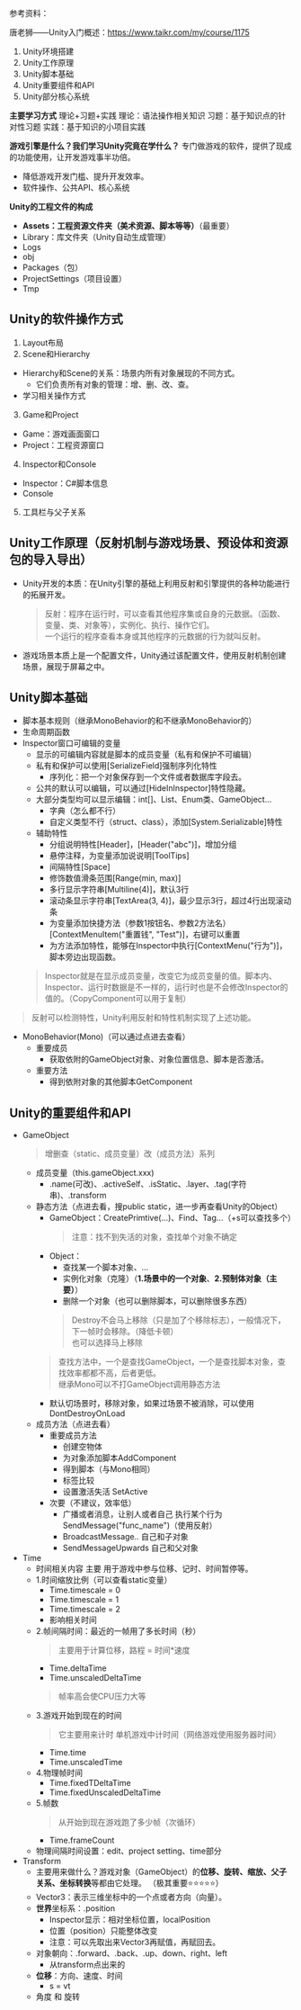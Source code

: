 参考资料：

唐老狮——Unity入门概述：https://www.taikr.com/my/course/1175

1. Unity环境搭建
2. Unity工作原理
3. Unity脚本基础
4. Unity重要组件和API
5. Unity部分核心系统

**主要学习方式**
理论+习题+实践
理论：语法操作相关知识
习题：基于知识点的针对性习题
实践：基于知识的小项目实践

**游戏引擎是什么？我们学习Unity究竟在学什么？**
专门做游戏的软件，提供了现成的功能使用，让开发游戏事半功倍。
- 降低游戏开发门槛、提升开发效率。
- 软件操作、公共API、核心系统

**Unity的工程文件的构成**
- **Assets：工程资源文件夹（美术资源、脚本等等）**（最重要）
- Library：库文件夹（Unity自动生成管理）
- Logs
- obj
- Packages（包）
- ProjectSettings（项目设置）
- Tmp

## Unity的软件操作方式
1. Layout布局
2. Scene和Hierarchy
  - Hierarchy和Scene的关系：场景内所有对象展现的不同方式。
    - 它们负责所有对象的管理：增、删、改、查。
  - 学习相关操作方式
3. Game和Project
  - Game：游戏画面窗口
  - Project：工程资源窗口
4. Inspector和Console
  - Inspector：C#脚本信息
  - Console
5. 工具栏与父子关系

## Unity工作原理（反射机制与游戏场景、预设体和资源包的导入导出）
- Unity开发的本质：在Unity引擎的基础上利用反射和引擎提供的各种功能进行的拓展开发。
  > 反射：程序在运行时，可以查看其他程序集或自身的元数据。（函数、变量、类、对象等），实例化、执行、操作它们。  
  一个运行的程序查看本身或其他程序的元数据的行为就叫反射。
- 游戏场景本质上是一个配置文件，Unity通过该配置文件，使用反射机制创建场景，展现于屏幕之中。

## Unity脚本基础
- 脚本基本规则（继承MonoBehavior的和不继承MonoBehavior的）
- 生命周期函数
- Inspector窗口可编辑的变量
  - 显示的可编辑内容就是脚本的成员变量（私有和保护不可编辑）
  - 私有和保护可以使用[SerializeField]强制序列化特性
    - 序列化：把一个对象保存到一个文件或者数据库字段去。
  - 公共的默认可以编辑，可以通过[HideInInspector]特性隐藏。
  - 大部分类型均可以显示编辑：int[]、List、Enum类、GameObject...
    - 字典（怎么都不行）
    - 自定义类型不行（struct、class），添加[System.Serializable]特性
  - 辅助特性
    - 分组说明特性[Header]，[Header("abc")]，增加分组
    - 悬停注释，为变量添加说说明[ToolTips]
    - 间隔特性[Space]
    - 修饰数值滑条范围[Range(min, max)]
    - 多行显示字符串[Multiline(4)]，默认3行
    - 滚动条显示字符串[TextArea(3, 4)]，最少显示3行，超过4行出现滚动条
    - 为变量添加快捷方法（参数1按钮名、参数2方法名）[ContextMenuItem("重置钱", "Test")]，右键可以重置
    - 为方法添加特性，能够在Inspector中执行[ContextMenu("行为")]，脚本旁边出现函数。
  > Inspector就是在显示成员变量，改变它为成员变量的值。脚本内、Inspector、运行时数据是不一样的，运行时也是不会修改Inspector的值的。（CopyComponent可以用于复制）
> 反射可以检测特性，Unity利用反射和特性机制实现了上述功能。
- MonoBehavior(Mono)（可以通过点进去查看）
  - 重要成员
    - 获取依附的GameObject对象、对象位置信息、脚本是否激活。
  - 重要方法
    - 得到依附对象的其他脚本GetComponent

## Unity的重要组件和API
- GameObject
  > 增删查（static、成员变量）改（成员方法）系列
  - 成员变量（this.gameObject.xxx)
    - .name(可改)、.activeSelf、.isStatic、.layer、.tag(字符串)、.transform
  - 静态方法（点进去看，搜public static，进一步再查看Unity的Object）
    - GameObject：CreatePrimtive(...)、Find、Tag...（+s可以查找多个）
      > 注意：找不到失活的对象，查找单个对象不确定
    - Object：
      - 查找某一个脚本对象、...
      - 实例化对象（克隆）（**1.场景中的一个对象**、**2.预制体对象（主要）**）
      - 删除一个对象（也可以删除脚本，可以删除很多东西）
      > Destroy不会马上移除（只是加了个移除标志），一般情况下，下一帧时会移除。（降低卡顿）  
      > 也可以选择马上移除
    > 查找方法中，一个是查找GameObject，一个是查找脚本对象，查找效率都都不高，后者更低。  
    > 继承Mono可以不打GameObject调用静态方法
    - 默认切场景时，移除对象，如果过场景不被消除，可以使用DontDestroyOnLoad
  - 成员方法（点进去看）
    - 重要成员方法
      - 创建空物体
      - 为对象添加脚本AddComponent
      - 得到脚本（与Mono相同）
      - 标签比较
      - 设置激活失活 SetActive
    - 次要（不建议，效率低）
      - 广播或者消息，让别人或者自己 执行某个行为 SendMessage("func_name")（使用反射）
      - BroadcastMessage.. 自己和子对象
      - SendMessageUpwards 自己和父对象
- Time
  - 时间相关内容 主要 用于游戏中参与位移、记时、时间暂停等。
  - 1.时间缩放比例（可以查看static变量）
    - Time.timescale = 0
    - Time.timescale = 1
    - Time.timescale = 2
    - 影响相关时间
  - 2.帧间隔时间：最近的一帧用了多长时间（秒）
    > 主要用于计算位移，路程 = 时间*速度
    - Time.deltaTime
    - Time.unscaledDeltaTime
    > 帧率高会使CPU压力大等
  - 3.游戏开始到现在的时间
    > 它主要用来计时 单机游戏中计时间（网络游戏使用服务器时间）
    - Time.time
    - Time.unscaledTime
  - 4.物理帧时间
    - Time.fixedTDeltaTime
    - Time.fixedUnscaledDeltaTime
  - 5.帧数
    > 从开始到现在游戏跑了多少帧（次循环）
    - Time.frameCount
  - 物理间隔时间设置：edit、project setting、time部分
- Transform
  - 主要用来做什么？游戏对象（GameObject）的**位移、旋转、缩放、父子关系、坐标转换**等都由它处理。 （极其重要⭐⭐⭐⭐⭐）
  - Vector3：表示三维坐标中的一个点或者方向（向量）。
  - **世界**坐标系：.position
    - Inspector显示：相对坐标位置，localPosition
    - 位置（position）只能整体改变
    - 注意：可以先取出来Vector3再赋值，再赋回去。
  - 对象朝向：.forward、.back、.up、down、right、left
    - 从transform点出来的
  - **位移**：方向、速度、时间
    - s = vt
  - 角度 和 旋转

